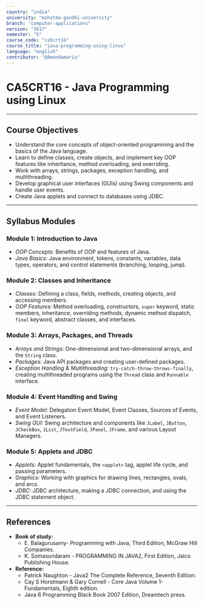 ```yaml
---
country: "india"
university: "mahatma-gandhi-university"
branch: "computer-applications"
version: "2017"
semester: "5"
course_code: "ca5crt16"
course_title: "java-programming-using-linux"
language: "english"
contributor: "@Amendamaria"
---
```

# CA5CRT16 - Java Programming using Linux

---
## Course Objectives

* Understand the core concepts of object-oriented programming and the basics of the Java language.
* Learn to define classes, create objects, and implement key OOP features like inheritance, method overloading, and overriding.
* Work with arrays, strings, packages, exception handling, and multithreading.
* Develop graphical user interfaces (GUIs) using Swing components and handle user events.
* Create Java applets and connect to databases using JDBC.

---
## Syllabus Modules

### Module 1: Introduction to Java
* *OOP Concepts:* Benefits of OOP and features of Java.
* *Java Basics:* Java environment, tokens, constants, variables, data types, operators, and control statements (branching, looping, jump).

### Module 2: Classes and Inheritance
* *Classes:* Defining a class, fields, methods, creating objects, and accessing members.
* *OOP Features:* Method overloading, constructors, `super` keyword, static members, inheritance, overriding methods, dynamic method dispatch, `final` keyword, abstract classes, and interfaces.

### Module 3: Arrays, Packages, and Threads
* *Arrays and Strings:* One-dimensional and two-dimensional arrays, and the `String` class.
* *Packages:* Java API packages and creating user-defined packages.
* *Exception Handling & Multithreading:* `try-catch-throw-throws-finally`, creating multithreaded programs using the `Thread` class and `Runnable` interface.

### Module 4: Event Handling and Swing
* *Event Model:* Delegation Event Model, Event Classes, Sources of Events, and Event Listeners.
* *Swing GUI:* Swing architecture and components like `JLabel`, `JButton`, `JCheckBox`, `JList`, `JTextField`, `JPanel`, `JFrame`, and various Layout Managers.

### Module 5: Applets and JDBC
* *Applets:* Applet fundamentals, the `<applet>` tag, applet life cycle, and passing parameters.
* *Graphics:* Working with graphics for drawing lines, rectangles, ovals, and arcs.
* *JDBC:* JDBC architecture, making a JDBC connection, and using the JDBC statement object.

---
## References
* **Book of study:**
    * E. Balagurusamy- Programming with Java, Third Edition, McGraw Hill Companies.
    * K. Somasundaram - PROGRAMMING IN JAVA2, First Edition, Jaico Publishing House.
* **Reference:**
    * Patrick Naughton - Java2 The Complete Reference, Seventh Edition:
    * Cay S Horstmann & Gary Cornell - Core Java Volume 1- Fundamentals, Eighth edition.
    * Java 6 Programming Black Book 2007 Edition, Dreamtech press.